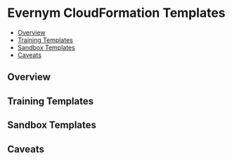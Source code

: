 # Evernym CloudFormation Templates

- [Overview](#overview)
- [Training Templates](#training-templates)
- [Sandbox Templates](#sandbox-templates)
- [Caveats](#caveats)

## Overview

## Training Templates

## Sandbox Templates

## Caveats

